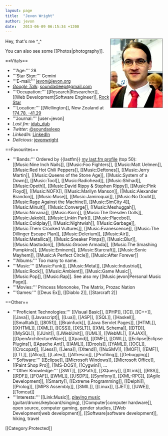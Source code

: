 ```yaml
---
layout: page
title:  "Jevon Wright"
author: jevon
date:   2013-06-09 06:15:34 +1200
---
```


<img src="/img/jevon/graduation.jpg" width="166" height="219" alt="A Photo of Jevon Wright" align="right" style="border:1px solid #666;">Hey, that's me ^_^

You can also see some [[Photos|photography]].

==Vitals==

* '''Age:''' 28
* '''Star Sign:''' Gemini
* '''E-mail:''' jevon@jevon.org
* *<a href="http://talk.google.com">Google Talk</a>*: soundasleep@gmail.com
* '''Occupation:''' [[Research|Researcher]], [[Web Development|Software Engineer]], <a href="http://journals.jevon.org/users/soundasleep/">Rock Star</a>
* '''Location:''' [[Wellington]], New Zealand at <a href="http://maps.google.com/maps?f=q&hl=en&geocode=&q=Wellington&sll=-41.293382,174.775679&sspn=0.088691,0.160675&ie=UTF8&t=k&z=13&iwloc=addr">174.78, -41.29</a>
* '''Journal:''' [user=jevon]
* *Last.fm:* <a href="http://www.last.fm/user/jdub_dub" title="My last.fm profile" class="lastfm">jdub_dub</a>
* *Twitter:* <a href="http://twitter.com/soundasleep" title="My Twitter account" class="twitter">@soundasleep</a>
* *LinkedIn:* <a href="http://www.linkedin.com/in/jevonwright" title="My LinkedIn profile" class="linkedin">LinkedIn</a>
* *Delicious:* <a href="http://www.delicious.com/jevonwright/" title="My Delicious bookmarks" class="delicious">jevonwright</a>

==Favourites==

* '''Bands:''' Ordered by {{lastfm}} <a href="http://www.last.fm/user/jdub_dub">my last.fm profile</a> (top 50): [[Music:Nine Inch Nails]], [[Music:Foo Fighters]], [[Music:Matt Uelmen]], [[Music:Red Hot Chili Peppers]], [[Music:Deftones]], [[Music:Jerry Martin]], [[Music:Queens of the Stone Age]], [[Music:System of a Down]], [[Music:Tool]], [[Music:Radiohead]], [[Music:Shihad]], [[Music:Opeth]], [[Music:David Rippy & Stephen Rippy]], [[Music:Pink Floyd]], [[Music:NOFX]], [[Music:Marilyn Manson]], [[Music:Alexander Brandon]], [[Music:Muse]], [[Music:Jamiroquai]], [[Music:No Doubt]], [[Music:Rage Against the Machine]], [[Music:SimCity 4]], [[Music:Minuit]], [[Music:Converge]], [[Music:Meshuggah]], [[Music:Nirvana]], [[Music:Korn]], [[Music:The Dresden Dolls]], [[Music:Jakob]], [[Music:Linkin Park]], [[Music:Placebo]], [[Music:Coldplay]], [[Music:Nightwish]], [[Music:Garbage]], [[Music:Them Crooked Vultures]], [[Music:Evanescence]], [[Music:The Dillinger Escape Plan]], [[Music:Delerium]], [[Music:Air]], [[Music:Metallica]], [[Music:Sneaker Pimps]], [[Music:Blur]], [[Music:Mastodon]], [[Music:Groove Armada]], [[Music:The Smashing Pumpkins]], [[Music:Eminem]], [[Music:Starcraft]], [[Music:Sonic Mayhem]], [[Music:A Perfect Circle]], [[Music:After Forever]]
* '''Albums:''' Too many to name.
* '''Music:''' [[Music:Funk]], [[Music:Metal]], [[Music:Industrial]], [[Music:Rock]], [[Music:Ambient]], [[Music:Game Music]], [[Music:Pop]], [[Music:Rap]]. See also my [[Music:jevon|Personal Music Page]].
* '''Movies:''' Princess Mononoke, The Matrix, Prozac Nation
* '''Games:''' [[Deus Ex]], [[Diablo 2]], [[Starcraft 2]]

==Other==

* '''Proficient Technologies:''' [[Visual Basic]], [[PHP]], [[C]], [[C++]], [[Java]], [[Javascript]], [[Lua]], [[ASP]], [[SQL]], [[Haskell]], [[Smalltalk]], [[8051]], [[Brainfuck]], [[Java Servlet Pages]], [[HTML]], [[XHTML]], [[XML]], [[CSS]], [[XSLT]], [[XML Schema]], [[DTD]], [[MySQL]], [[JUnit]], [[JWebUnit]], [[UML]], [[WebML]], [[AJAX]], [[OpenArchitectureWare]], [[Xpand]], [[GMF]], [[OWL]], [[Eclipse|Eclipse Plugins]], [[Apache Ant]], [[IAML]], [[Drools]], [[YAML]], [[OCL]], [[Crocopat]], [[Jess]], [[Jena]], [[Xtend]], [[NuSMV]], [[MOF]], [[EMF]], [[LTL]], [[Alloy]], [[Latex]], [[Alfresco]], [[Profiling]], [[Debugging]]
* '''Software:''' [[Eclipse]], [[Microsoft Windows]], [[Microsoft Office]], [[Paint Shop Pro]], [[MS-DOS]], [[Cygwin]], ...
* '''Other Knowledge:''' [[SWT]], [[XPath]], [[XQuery]], [[XLink]], [[RSS]], [[RDF]], [[FOAF]], [[WML]], [[USDP]], [[Symfony]], [[XML-RPC]], [[Agile Development]], [[Smarty]], [[Extreme Programming]], [[Delphi]], [[Prolog]], [[MIPS Assembly]], [[SMIL]], [[Linux]], [[JET]], [[UWE]], [[Tomcat]]
* '''Interests:''' [[Link:Music]], <a href="http://journals.jevon.org/users/soundasleep/">playing music</a> (guitar/drums/keyboard/singing), [[Computer|computer hardware]], open source, computer gaming, gender studies, [[Web Development|web development]], [[Software|software development]], hiking, travel

[[Category:Protected]]